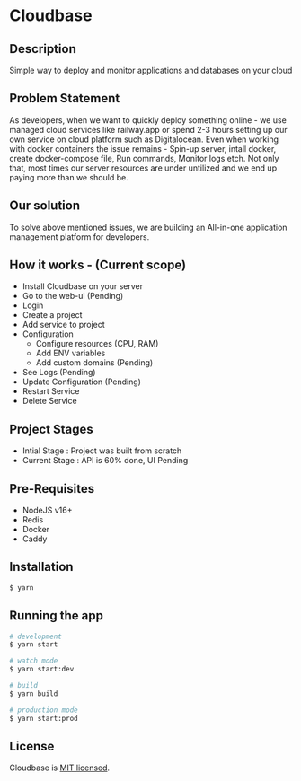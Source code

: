 # Cloudbase

## Description

Simple way to deploy and monitor applications and databases on your cloud

## Problem Statement

As developers, when we want to quickly deploy something online - we use managed cloud services like railway.app
or spend 2-3 hours setting up our own service on cloud platform such as Digitalocean. Even when working with docker containers the issue remains - Spin-up server, intall docker, create docker-compose file, Run commands, Monitor logs etch. Not only that, most times our server resources are under untilized and we end up paying more than we should be.

## Our solution

To solve above mentioned issues, we are building an All-in-one application management platform for developers.
## How it works - (Current scope)

- Install Cloudbase on your server
- Go to the web-ui (Pending)
- Login
- Create a project
- Add service to project
- Configuration
    - Configure resources (CPU, RAM)
    - Add ENV variables
    - Add custom domains (Pending)
- See Logs (Pending)
- Update Configuration (Pending)
- Restart Service
- Delete Service

## Project Stages
- Intial Stage : Project was built from scratch
- Current Stage : API is 60% done, UI Pending

## Pre-Requisites

- NodeJS v16+
- Redis
- Docker
- Caddy

## Installation

```bash
$ yarn
```

## Running the app

```bash
# development
$ yarn start

# watch mode
$ yarn start:dev

# build
$ yarn build

# production mode
$ yarn start:prod
```

## License

Cloudbase is [MIT licensed](LICENSE).
